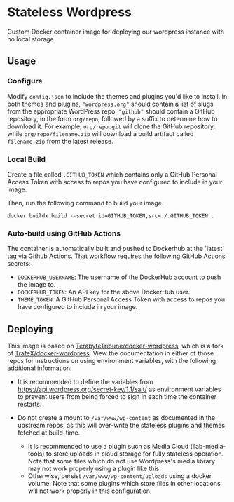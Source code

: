 # Stateless Wordpress
Custom Docker container image for deploying our wordpress instance with no local storage.

## Usage
### Configure
Modify `config.json` to include the themes and plugins you'd like to install. In both themes and plugins, `"wordpress.org"` should contain a list of slugs from the appropriate WordPress repo. `"github"` should contain a GitHub repository, in the form `org/repo`, followed by a suffix to determine how to download it. For example, `org/repo.git` will clone the GitHub repository, while `org/repo/filename.zip` will download a build artifact called `filename.zip` from the latest release.

### Local Build
Create a file called `.GITHUB_TOKEN` which contains only a GitHub Personal Access Token with access to repos you have configured to include in your image.

Then, run the following command to build your image.
```
docker buildx build --secret id=GITHUB_TOKEN,src=./.GITHUB_TOKEN .
```

### Auto-build using GitHub Actions
The container is automatically built and pushed to Dockerhub at the 'latest' tag via Github Actions. That workflow requires the following GitHub Actions secrets:
- `DOCKERHUB_USERNAME`: The username of the DockerHub account to push the image to.
- `DOCKERHUB_TOKEN`: An API key for the above DockerHub user.
- `THEME_TOKEN`: A GitHub Personal Access Token with access to repos you have configured to include in your image.

## Deploying
This image is based on [TerabyteTribune/docker-wordpress](https://github.com/TerabyteTribune/docker-wordpress), which is a fork of [TrafeX/docker-wordpress](https://github.com/TrafeX/docker-wordpress). View the documentation in either of those repos for instructions on using environment variables, with the following additional information:

- It is recommended to define the variables from https://api.wordpress.org/secret-key/1.1/salt/ as environment variables to prevent users from being forced to sign in each time the container restarts.

- Do not create a mount to `/var/www/wp-content` as documented in the upstream repos, as this will over-write the stateless plugins and themes fetched at build-time.
    - It is recommended to use a plugin such as Media Cloud (ilab-media-tools) to store uploads in cloud storage for fully stateless operation. Note that some files which do not use Wordpress's media library may not work properly using a plugin like this.
    - Otherwise, persist `/var/www/wp-content/uploads` using a docker volume. Note that some plugins which store files in other locations will not work properly in this configuration.

